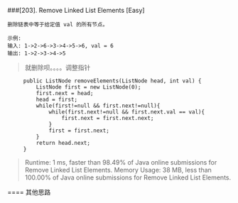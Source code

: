 ###[203]. Remove Linked List Elements
[Easy]
```
删除链表中等于给定值 val 的所有节点。

示例:
输入: 1->2->6->3->4->5->6, val = 6
输出: 1->2->3->4->5
```
>就删除呗。。。。调整指针
>
```
     public ListNode removeElements(ListNode head, int val) {
         ListNode first = new ListNode(0);
         first.next = head;
         head = first;
         while(first!=null && first.next!=null){
             while(first.next!=null && first.next.val == val){
                 first.next = first.next.next;
             }
             first = first.next;
         }
         return head.next;
     }
```

> Runtime: 1 ms, faster than 98.49% of Java online submissions for Remove Linked List Elements.
> Memory Usage: 38 MB, less than 100.00% of Java online submissions for Remove Linked List Elements.
>
====
其他思路
```aidl
 

``` 